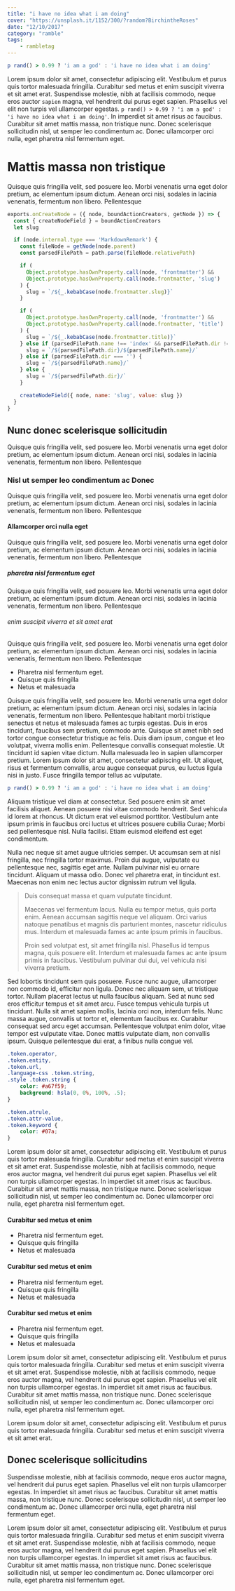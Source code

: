 ```yaml
---
title: "i have no idea what i am doing"
cover: "https://unsplash.it/1152/300/?random?BirchintheRoses"
date: "12/10/2017"
category: "ramble"
tags:
    - rambletag
---
```


```ruby
p rand() > 0.99 ? 'i am a god' : 'i have no idea what i am doing'
```

Lorem ipsum dolor sit amet, consectetur adipiscing elit. Vestibulum et purus quis tortor malesuada fringilla. Curabitur sed metus et enim suscipit viverra et sit amet erat. Suspendisse molestie, nibh at facilisis commodo, neque eros auctor `sapien` magna, vel hendrerit dui purus eget sapien. Phasellus vel elit non turpis vel ullamcorper egestas. `p rand() > 0.99 ? 'i am a god' : 'i have no idea what i am doing'`.  In imperdiet sit amet risus ac faucibus. Curabitur sit amet mattis massa, non tristique nunc. Donec scelerisque sollicitudin nisl, ut semper leo condimentum ac. Donec ullamcorper orci nulla, eget pharetra nisl fermentum eget.

# Mattis massa non tristique

Quisque quis fringilla velit, sed posuere leo. Morbi venenatis urna eget dolor pretium, ac elementum ipsum dictum. Aenean orci nisi, sodales in lacinia venenatis, fermentum non libero. Pellentesque

```js
exports.onCreateNode = ({ node, boundActionCreators, getNode }) => {
  const { createNodeField } = boundActionCreators
  let slug

  if (node.internal.type === 'MarkdownRemark') {
    const fileNode = getNode(node.parent)
    const parsedFilePath = path.parse(fileNode.relativePath)

    if (
      Object.prototype.hasOwnProperty.call(node, 'frontmatter') &&
      Object.prototype.hasOwnProperty.call(node.frontmatter, 'slug')
    ) {
      slug = `/${_.kebabCase(node.frontmatter.slug)}`
    }

    if (
      Object.prototype.hasOwnProperty.call(node, 'frontmatter') &&
      Object.prototype.hasOwnProperty.call(node.frontmatter, 'title')
    ) {
      slug = `/${_.kebabCase(node.frontmatter.title)}`
    } else if (parsedFilePath.name !== 'index' && parsedFilePath.dir !== '') {
      slug = `/${parsedFilePath.dir}/${parsedFilePath.name}/`
    } else if (parsedFilePath.dir === '') {
      slug = `/${parsedFilePath.name}/`
    } else {
      slug = `/${parsedFilePath.dir}/`
    }

    createNodeField({ node, name: 'slug', value: slug })
  }
}
```

## Nunc donec scelerisque sollicitudin

Quisque quis fringilla velit, sed posuere leo. Morbi venenatis urna eget dolor pretium, ac elementum ipsum dictum. Aenean orci nisi, sodales in lacinia venenatis, fermentum non libero. Pellentesque

### Nisl ut semper leo condimentum ac Donec

Quisque quis fringilla velit, sed posuere leo. Morbi venenatis urna eget dolor pretium, ac elementum ipsum dictum. Aenean orci nisi, sodales in lacinia venenatis, fermentum non libero. Pellentesque

#### Allamcorper orci nulla eget

Quisque quis fringilla velit, sed posuere leo. Morbi venenatis urna eget dolor pretium, ac elementum ipsum dictum. Aenean orci nisi, sodales in lacinia venenatis, fermentum non libero. Pellentesque

##### pharetra nisl fermentum eget

Quisque quis fringilla velit, sed posuere leo. Morbi venenatis urna eget dolor pretium, ac elementum ipsum dictum. Aenean orci nisi, sodales in lacinia venenatis, fermentum non libero. Pellentesque

###### enim suscipit viverra et sit amet erat

Quisque quis fringilla velit, sed posuere leo. Morbi venenatis urna eget dolor pretium, ac elementum ipsum dictum. Aenean orci nisi, sodales in lacinia venenatis, fermentum non libero. Pellentesque



* Pharetra nisl fermentum eget.
* Quisque quis fringilla
* Netus et malesuada

Quisque quis fringilla velit, sed posuere leo. Morbi venenatis urna eget dolor pretium, ac elementum ipsum dictum. Aenean orci nisi, sodales in lacinia venenatis, fermentum non libero. Pellentesque habitant morbi tristique senectus et netus et malesuada fames ac turpis egestas. Duis in eros tincidunt, faucibus sem pretium, commodo ante. Quisque sit amet nibh sed tortor congue consectetur tristique ac felis. Duis diam ipsum, congue et leo volutpat, viverra mollis enim. Pellentesque convallis consequat molestie. Ut tincidunt id sapien vitae dictum. Nulla malesuada leo in sapien ullamcorper pretium. Lorem ipsum dolor sit amet, consectetur adipiscing elit. Ut aliquet, risus et fermentum convallis, arcu augue consequat purus, eu luctus ligula nisi in justo. Fusce fringilla tempor tellus ac vulputate.

```ruby
p rand() > 0.99 ? 'i am a god' : 'i have no idea what i am doing'
```

Aliquam tristique vel diam at consectetur. Sed posuere enim sit amet facilisis aliquet. Aenean posuere nisi vitae commodo hendrerit. Sed vehicula id lorem at rhoncus. Ut dictum erat vel euismod porttitor. Vestibulum ante ipsum primis in faucibus orci luctus et ultrices posuere cubilia Curae; Morbi sed pellentesque nisl. Nulla facilisi. Etiam euismod eleifend est eget condimentum.

Nulla nec neque sit amet augue ultricies semper. Ut accumsan sem at nisl fringilla, nec fringilla tortor maximus. Proin dui augue, vulputate eu pellentesque nec, sagittis eget ante. Nullam pulvinar nisl eu ornare tincidunt. Aliquam ut massa odio. Donec vel pharetra erat, in tincidunt est. Maecenas non enim nec lectus auctor dignissim rutrum vel ligula.

> Duis consequat massa et quam vulputate tincidunt.
>
> Maecenas vel fermentum lacus. Nulla eu tempor metus, quis porta enim. Aenean accumsan sagittis neque vel aliquam. Orci varius natoque penatibus et magnis dis parturient montes, nascetur ridiculus mus. Interdum et malesuada fames ac ante ipsum primis in faucibus.
>
> Proin sed volutpat est, sit amet fringilla nisl. Phasellus id tempus magna, quis posuere elit. Interdum et malesuada fames ac ante ipsum primis in faucibus. Vestibulum pulvinar dui dui, vel vehicula nisi viverra pretium.

Sed lobortis tincidunt sem quis posuere. Fusce nunc augue, ullamcorper non commodo id, efficitur non ligula. Donec nec aliquam sem, ut tristique tortor. Nullam placerat lectus ut nulla faucibus aliquam. Sed at nunc sed eros efficitur tempus et sit amet arcu. Fusce tempus vehicula turpis ut tincidunt. Nulla sit amet sapien mollis, lacinia orci non, interdum felis. Nunc massa augue, convallis ut tortor et, elementum faucibus ex. Curabitur consequat sed arcu eget accumsan. Pellentesque volutpat enim dolor, vitae tempor est vulputate vitae. Donec mattis vulputate diam, non convallis ipsum. Quisque pellentesque dui erat, a finibus nulla congue vel.

```css
.token.operator,
.token.entity,
.token.url,
.language-css .token.string,
.style .token.string {
	color: #a67f59;
	background: hsla(0, 0%, 100%, .5);
}

.token.atrule,
.token.attr-value,
.token.keyword {
	color: #07a;
}
```
Lorem ipsum dolor sit amet, consectetur adipiscing elit. Vestibulum et purus quis tortor malesuada fringilla. Curabitur sed metus et enim suscipit viverra et sit amet erat. Suspendisse molestie, nibh at facilisis commodo, neque eros auctor magna, vel hendrerit dui purus eget sapien. Phasellus vel elit non turpis ullamcorper egestas. In imperdiet sit amet risus ac faucibus. Curabitur sit amet mattis massa, non tristique nunc. Donec scelerisque sollicitudin nisl, ut semper leo condimentum ac. Donec ullamcorper orci nulla, eget pharetra nisl fermentum eget.

#### Curabitur sed metus et enim

* Pharetra nisl fermentum eget.
* Quisque quis fringilla
* Netus et malesuada

#### Curabitur sed metus et enim

* Pharetra nisl fermentum eget.
* Quisque quis fringilla
* Netus et malesuada

#### Curabitur sed metus et enim

* Pharetra nisl fermentum eget.
* Quisque quis fringilla
* Netus et malesuada

Lorem ipsum dolor sit amet, consectetur adipiscing elit. Vestibulum et purus quis tortor malesuada fringilla. Curabitur sed metus et enim suscipit viverra et sit amet erat. Suspendisse molestie, nibh at facilisis commodo, neque eros auctor magna, vel hendrerit dui purus eget sapien. Phasellus vel elit non turpis ullamcorper egestas. In imperdiet sit amet risus ac faucibus. Curabitur sit amet mattis massa, non tristique nunc. Donec scelerisque sollicitudin nisl, ut semper leo condimentum ac. Donec ullamcorper orci nulla, eget pharetra nisl  fermentum eget.

Lorem ipsum dolor sit amet, consectetur adipiscing elit. Vestibulum et purus quis tortor malesuada fringilla. Curabitur sed metus et enim suscipit viverra et sit amet erat.

## Donec scelerisque sollicitudins

Suspendisse molestie, nibh at facilisis commodo, neque eros auctor magna, vel hendrerit dui purus eget sapien. Phasellus vel elit non turpis ullamcorper egestas. In imperdiet sit amet risus ac faucibus. Curabitur sit amet mattis massa, non tristique nunc. Donec scelerisque sollicitudin nisl, ut semper leo condimentum ac. Donec ullamcorper orci nulla, eget pharetra nisl fermentum eget.

Lorem ipsum dolor sit amet, consectetur adipiscing elit. Vestibulum et purus quis tortor malesuada fringilla. Curabitur sed metus et enim suscipit viverra et sit amet erat. Suspendisse molestie, nibh at facilisis commodo, neque eros auctor magna, vel hendrerit dui purus eget sapien. Phasellus vel elit non turpis ullamcorper egestas. In imperdiet sit amet risus ac faucibus. Curabitur sit amet mattis massa, non tristique nunc. Donec scelerisque sollicitudin nisl, ut semper leo condimentum ac. Donec ullamcorper orci nulla, eget pharetra nisl fermentum eget.
